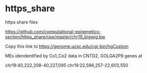 # https_share
https share files

https://github.com/computational-epigenetics-section/https_share/raw/master/chr19_bigwig.bw

Copy this link to
https://genome.ucsc.edu/cgi-bin/hgCustom

MEs idendentified by Co1_Co2 data in CNTD2, GOLGA2P9 genes at 

chr19:40,222,208-40,227,095
chr19:22,596,257-22,603,550


